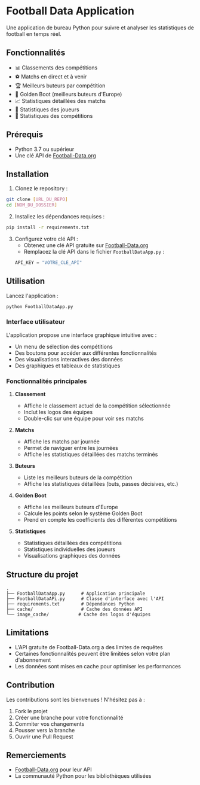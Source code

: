 # Football Data Application

Une application de bureau Python pour suivre et analyser les statistiques de football en temps réel.

## Fonctionnalités

- 📊 Classements des compétitions
- ⚽ Matchs en direct et à venir
- 🏆 Meilleurs buteurs par compétition
- 🌟 Golden Boot (meilleurs buteurs d'Europe)
- 📈 Statistiques détaillées des matchs
- 🎯 Statistiques des joueurs
- 🏅 Statistiques des compétitions

## Prérequis

- Python 3.7 ou supérieur
- Une clé API de [Football-Data.org](https://www.football-data.org/)

## Installation

1. Clonez le repository :
```bash
git clone [URL_DU_REPO]
cd [NOM_DU_DOSSIER]
```

2. Installez les dépendances requises :
```bash
pip install -r requirements.txt
```

3. Configurez votre clé API :
   - Obtenez une clé API gratuite sur [Football-Data.org](https://www.football-data.org/)
   - Remplacez la clé API dans le fichier `FootballDataApp.py` :
   ```python
   API_KEY = "VOTRE_CLE_API"
   ```

## Utilisation

Lancez l'application :
```bash
python FootballDataApp.py
```

### Interface utilisateur

L'application propose une interface graphique intuitive avec :

- Un menu de sélection des compétitions
- Des boutons pour accéder aux différentes fonctionnalités
- Des visualisations interactives des données
- Des graphiques et tableaux de statistiques

### Fonctionnalités principales

1. **Classement**
   - Affiche le classement actuel de la compétition sélectionnée
   - Inclut les logos des équipes
   - Double-clic sur une équipe pour voir ses matchs

2. **Matchs**
   - Affiche les matchs par journée
   - Permet de naviguer entre les journées
   - Affiche les statistiques détaillées des matchs terminés

3. **Buteurs**
   - Liste les meilleurs buteurs de la compétition
   - Affiche les statistiques détaillées (buts, passes décisives, etc.)

4. **Golden Boot**
   - Affiche les meilleurs buteurs d'Europe
   - Calcule les points selon le système Golden Boot
   - Prend en compte les coefficients des différentes compétitions

5. **Statistiques**
   - Statistiques détaillées des compétitions
   - Statistiques individuelles des joueurs
   - Visualisations graphiques des données

## Structure du projet

```
.
├── FootballDataApp.py      # Application principale
├── FootballDataAPi.py      # Classe d'interface avec l'API
├── requirements.txt        # Dépendances Python
├── cache/                  # Cache des données API
└── image_cache/           # Cache des logos d'équipes
```

## Limitations

- L'API gratuite de Football-Data.org a des limites de requêtes
- Certaines fonctionnalités peuvent être limitées selon votre plan d'abonnement
- Les données sont mises en cache pour optimiser les performances

## Contribution

Les contributions sont les bienvenues ! N'hésitez pas à :
1. Fork le projet
2. Créer une branche pour votre fonctionnalité
3. Commiter vos changements
4. Pousser vers la branche
5. Ouvrir une Pull Request

##

## Remerciements

- [Football-Data.org](https://www.football-data.org/) pour leur API
- La communauté Python pour les bibliothèques utilisées 
